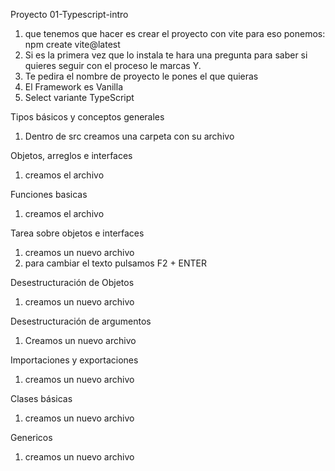 Proyecto 01-Typescript-intro
1. que tenemos que hacer es crear el proyecto con vite para eso ponemos:
npm create vite@latest
2. Si es la primera vez que lo instala te hara una pregunta para saber si quieres seguir con el proceso le marcas Y.
3. Te pedira el nombre de proyecto le pones el que quieras
4. El Framework es Vanilla
5. Select variante TypeScript

Tipos básicos y conceptos generales
1. Dentro de src creamos una carpeta con su archivo


Objetos, arreglos e interfaces
1. creamos el archivo

Funciones basicas
1. creamos el archivo

Tarea sobre objetos e interfaces
1. creamos un nuevo archivo
2. para cambiar el texto pulsamos F2 + ENTER

 Desestructuración de Objetos
 1. creamos un nuevo archivo

 Desestructuración de argumentos
 1. Creamos un nuevo archivo

 Importaciones y exportaciones
 1. creamos un nuevo archivo

 Clases básicas
 1. creamos un nuevo archivo

 Genericos
 1. creamos un nuevo archivo
